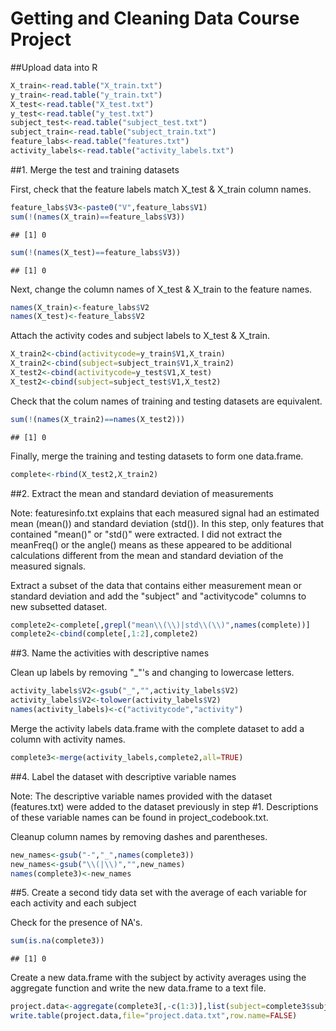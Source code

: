 # Getting and Cleaning Data Course Project

##Upload data into R


```r
X_train<-read.table("X_train.txt")
y_train<-read.table("y_train.txt")
X_test<-read.table("X_test.txt")
y_test<-read.table("y_test.txt")
subject_test<-read.table("subject_test.txt")
subject_train<-read.table("subject_train.txt")
feature_labs<-read.table("features.txt")
activity_labels<-read.table("activity_labels.txt")
```


##1. Merge the test and training datasets

First, check that the feature labels match X_test & X_train column names.


```r
feature_labs$V3<-paste0("V",feature_labs$V1)
sum(!(names(X_train)==feature_labs$V3))
```

```
## [1] 0
```

```r
sum(!(names(X_test)==feature_labs$V3))
```

```
## [1] 0
```

Next, change the column names of X_test & X_train to the feature names.


```r
names(X_train)<-feature_labs$V2
names(X_test)<-feature_labs$V2
```

Attach the activity codes and subject labels to X_test & X_train.


```r
X_train2<-cbind(activitycode=y_train$V1,X_train)
X_train2<-cbind(subject=subject_train$V1,X_train2)
X_test2<-cbind(activitycode=y_test$V1,X_test)
X_test2<-cbind(subject=subject_test$V1,X_test2)
```

Check that the colum names of training and testing datasets are equivalent.


```r
sum(!(names(X_train2)==names(X_test2)))
```

```
## [1] 0
```

Finally, merge the training and testing datasets to form one data.frame.


```r
complete<-rbind(X_test2,X_train2)
```


##2. Extract the mean and standard deviation of measurements

Note: featuresinfo.txt explains that each measured signal had an estimated mean (mean()) and standard deviation (std()). In this step, only features that contained "mean()" or "std()" were extracted. I did not extract the meanFreq() or the angle() means as these appeared to be additional calculations different from the mean and standard deviation of the measured signals.

Extract a subset of the data that contains either measurement mean or standard deviation and add the "subject" and "activitycode" columns to new subsetted dataset.


```r
complete2<-complete[,grepl("mean\\(\\)|std\\(\\)",names(complete))]
complete2<-cbind(complete[,1:2],complete2)
```


##3. Name the activities with descriptive names

Clean up labels by removing "_"'s and changing to lowercase letters.


```r
activity_labels$V2<-gsub("_","",activity_labels$V2)
activity_labels$V2<-tolower(activity_labels$V2)
names(activity_labels)<-c("activitycode","activity")
```

Merge the activity labels data.frame with the complete dataset to add a column with activity names.


```r
complete3<-merge(activity_labels,complete2,all=TRUE)
```


##4. Label the dataset with descriptive variable names

Note: The descriptive variable names provided with the dataset (features.txt) were added to the dataset previously in step #1. Descriptions of these variable names can be found in project_codebook.txt.

Cleanup column names by removing dashes and parentheses. 


```r
new_names<-gsub("-","_",names(complete3))
new_names<-gsub("\\(|\\)","",new_names)
names(complete3)<-new_names
```


##5. Create a second tidy data set with the average of each variable for each activity and each subject

Check for the presence of NA's.


```r
sum(is.na(complete3))
```

```
## [1] 0
```

Create a new data.frame with the subject by activity averages using the aggregate function and write the new data.frame to a text file.


```r
project.data<-aggregate(complete3[,-c(1:3)],list(subject=complete3$subject,activity=complete3$activity),FUN=mean)
write.table(project.data,file="project.data.txt",row.name=FALSE)
```
